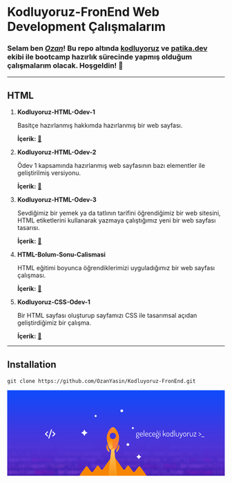 # Kodluyoruz-FronEnd Web Development Çalışmalarım

### Selam ben [***Ozan***](https://app.patika.dev/nthn)! Bu repo altında [kodluyoruz](https://www.kodluyoruz.org/) ve [patika.dev](https://app.patika.dev/) ekibi ile bootcamp hazırlık sürecinde yapmış olduğum çalışmalarım olacak. Hoşgeldin! :wave:
 ---
##  **HTML**

1.  **Kodluyoruz-HTML-Odev-1**

    Basitçe hazırlanmış hakkımda hazırlanmış bir web sayfası. 

    **İçerik:** [:floppy_disk:](HTML/Kodluyoruz-HTML-Odev-1/index.html/)

2.  **Kodluyoruz-HTML-Odev-2**

    Ödev 1 kapsamında hazırlanmış web sayfasının bazı elementler ile geliştirilmiş versiyonu.

    **İçerik:** [:floppy_disk:](HTML/Kodluyoruz-HTML-Odev-2/index.html/)

3.  **Kodluyoruz-HTML-Odev-3**

    Sevdiğimiz bir yemek ya da tatlının tarifini öğrendiğimiz bir web sitesini, HTML etiketlerini kullanarak yazmaya çalıştığımız yeni bir web sayfası tasarısı.

    **İçerik:** [:floppy_disk:](HTML/Kodluyoruz-HTML-Odev-3/index.html/)

4.  **HTML-Bolum-Sonu-Calismasi**

    HTML eğitimi boyunca öğrendiklerimizi uyguladığımız bir web sayfası çalışması.

    **İçerik:** [:floppy_disk:](HTML/HTML-Bolum-Sonu-Calismasi/)

5.  **Kodluyoruz-CSS-Odev-1**

    Bir HTML sayfası oluşturup sayfamızı CSS ile tasarımsal açıdan geliştirdiğimiz bir çalışma.

    **İçerik:** [:floppy_disk:](CSS/Kodluyoruz-CSS-Odev-1)
---
## **Installation**
```
git clone https://github.com/OzanYasin/Kodluyoruz-FronEnd.git
```
![Kodluyoruz](kodluyoruz.png)